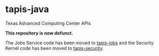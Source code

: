 # tapis-java
Texas Advanced Computing Center APIs

**This repository is now defunct.**  

The Jobs Service code has been moved to [tapis-jobs](https://github.com/tapis-project/tapis-jobs) and the Security Kernel code has been moved to [tapis-security](https://github.com/tapis-project/tapis-security).  



